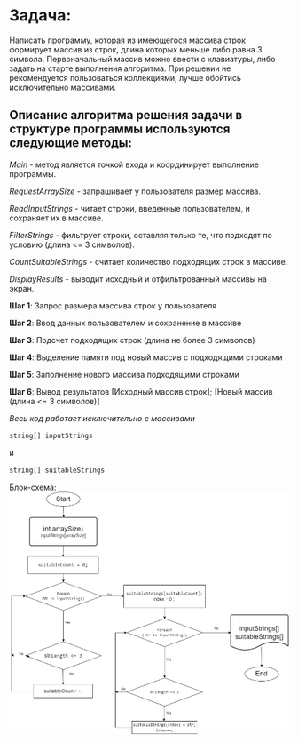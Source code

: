 # Задача:
Написать программу, которая из имеющегося массива строк формирует массив из строк, длина которых меньше либо равна 3 символа. Первоначальный массив можно ввести с клавиатуры, либо задать на старте выполнения алгоритма. При решении не рекомендуется пользоваться коллекциями, лучше обойтись исключительно массивами.

## Описание алгоритма решения задачи в структуре программы используются следующие методы:


*Main* - метод является точкой входа и координирует выполнение программы.

*RequestArraySize* - запрашивает у пользователя размер массива.

*ReadInputStrings* - читает строки, введенные пользователем, и сохраняет их в массиве.

*FilterStrings* - фильтрует строки, оставляя только те, что подходят по условию (длина <= 3 символов).

*CountSuitableStrings* - считает количество подходящих строк в массиве.

*DisplayResults* - выводит исходный и отфильтрованный массивы на экран.


**Шаг 1**: Запрос размера массива строк у пользователя

**Шаг 2**: Ввод данных пользователем и сохранение в массиве

**Шаг 3**: Подсчет подходящих строк (длина не более 3 символов)

**Шаг 4**: Выделение памяти под новый массив с подходящими строками

**Шаг 5**: Заполнение нового массива подходящими строками

**Шаг 6**: Вывод результатов [Исходный массив строк]; [Новый массив (длина <= 3 символов)]

*Весь код работает исключительно с массивами*

```sh
string[] inputStrings
```
и
```sh
string[] suitableStrings
```

Блок-схема:
![Блок-схема](Diagram.drawio.png)